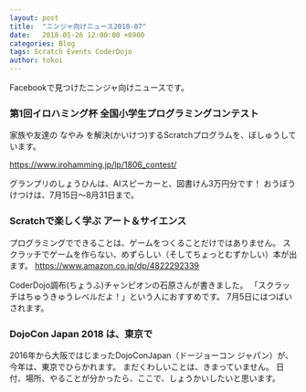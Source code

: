 ```yaml
---
layout: post
title:  "ニンジャ向けニュース2018-07"
date:   2018-05-26 12:00:00 +0900
categories: Blog
tags: Scratch Events CoderDojo
author: tokoi
---
```


Facebookで見つけたニンジャ向けニュースです。

### 第1回イロハミング杯 全国小学生プログラミングコンテスト

家族や友達の なやみ を解決(かいけつ)するScratchプログラムを、ぼしゅうしています。

https://www.irohamming.jp/lp/1806_contest/

グランプリのしょうひんは、AIスピーカーと、図書けん3万円分です！
おうぼうけつけは、7月15日～8月31日まで。

### Scratchで楽しく学ぶ アート＆サイエンス

プログラミングでできることは、ゲームをつくることだけではありません。
スクラッチでゲームを作らない、めずらしい（そしてちょっとむずかしい）本が出ます。
https://www.amazon.co.jp/dp/4822292339

CoderDojo調布(ちょうふ)チャンピオンの石原さんが書きました。
「スクラッチはちゅうきゅうレベルだよ！」という人におすすめです。
7月5日にはつばいされます。

### DojoCon Japan 2018 は、東京で

2016年から大阪ではじまったDojoConJapan（ドージョーコン ジャパン）が、今年は、東京でひらかれます。
まだくわしいことは、きまっていません。
日付、場所、やることが分かったら、ここで、しょうかいしたいと思います。